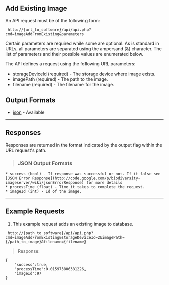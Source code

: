 ## Add Existing Image ##

An API request must be of the following form:

```
 http://{url_to_software}/api/api.php?cmd=imageAddFromExisting&parameters
```

Certain parameters are required while some are optional. As is standard in URLs, all parameters are separated using the ampersand (&) character. The list of parameters and their possible values are enumerated below.

The API defines a request using the following URL parameters:

  * storageDeviceId (required) - The storage device where image exists.
  * imagePath (required) - The path to the image.
  * filename (required) - The filename for the image.

## Output Formats ##

  * [json](#JSON_Output_Formats.md) - Available


---

## Responses ##

Responses are returned in the format indicated by the output flag within the URL request's path.

> ### JSON Output Formats ###
    * success (bool) - If response was successful or not. If it false see [JSON Error Response](http://code.google.com/p/biodiversity-imageserver/wiki/jsonErrorResponse) for more details
    * processTime (float) - Time it takes to complete the request.
    * imageId (int) - Id of the image.


---

## Example Requests ##

1. This example request adds an existing image to database.

```
 http://{path_to_software}/api/api.php?cmd=imageAddFromExisting&storageDeviceId=2&imagePath={/path_to_image}&filename={filename}
```

> Response:
```
{
    "success":true,
    "processTime":0.015973806381226,
    "imageId":97
}
```